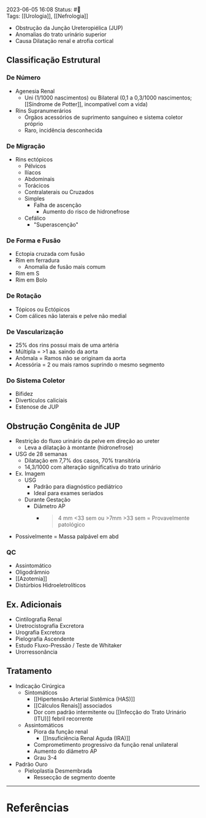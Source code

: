 2023-06-05 16:08
Status: #🌱  
Tags: [[Urologia]], [[Nefrologia]]
<br/>
- Obstrução da Junção Ureteropiélica (JUP)
- Anomalias do trato urinário superior
- Causa Dilatação renal e atrofia cortical
## Classificação Estrutural
### De Número
- Agenesia Renal
	- Uni (1/1000 nascimentos) ou Bilateral (0,1 a 0,3/1000 nascimentos; [[Síndrome de Potter]], incompatível com a vida)
- Rins Supranumerários
	- Órgãos acessórios de suprimento sanguíneo e sistema coletor próprio
	- Raro, incidência desconhecida
### De Migração
- Rins ectópicos
	- Pélvicos
	- Ilíacos
	- Abdominais
	- Torácicos
	- Contralaterais ou Cruzados
	- Simples
		- Falha de ascenção
			- Aumento do risco de hidronefrose
	- Cefálico
		- "Superascenção"
### De Forma e Fusão
- Ectopia cruzada com fusão
- Rim em ferradura
	- Anomalia de fusão mais comum
- Rim em S
- Rim em Bolo
### De Rotação
- Tópicos ou Ectópicos
- Com cálices não laterais e pelve não medial
### De Vascularização
- 25% dos rins possui mais de uma artéria
- Múltipla = >1 aa. saindo da aorta
- Anômala = Ramos não se originam da aorta
- Acessória = 2 ou mais ramos suprindo o mesmo segmento
### Do Sistema Coletor
- Bifidez
- Divertículos caliciais
- Estenose de JUP
## Obstrução Congênita de JUP
- Restrição do fluxo urinário da pelve em direção ao ureter
	- Leva a dilatação à montante (hidronefrose)
- USG de 28 semanas
	- Dilatação em 7,7% dos casos, 70% transitória
	- 14,3/1000 com alteração significativa do trato urinário
- Ex. Imagem
	- USG
		- Padrão para diagnóstico pediátrico
		- Ideal para exames seriados
	- Durante Gestação
		- Diâmetro AP
			- >4 mm <33 sem ou >7mm >33 sem = Provavelmente patológico
- Possivelmente = Massa palpável em abd
### QC
- Assintomático
- Oligodrâmnio
- [[Azotemia]]
- Distúrbios Hidroeletrolíticos
## Ex. Adicionais
- Cintilografia Renal
- Uretrocistografia Excretora
- Urografia Excretora
- Pielografia Ascendente
- Estudo Fluxo-Pressão / Teste de Whitaker
- Urorressonância
## Tratamento
- Indicação Cirúrgica
	- Sintomáticos
		- [[Hipertensão Arterial Sistêmica (HAS)]]
		- [[Cálculos Renais]] associados
		- Dor com padrão intermitente ou [[Infecção do Trato Urinário (ITU)]] febril recorrente
	- Assintomáticos
		- Piora da função renal
			- [[Insuficiência Renal Aguda (IRA)]]
		- Comprometimento progressivo da função renal unilateral
		- Aumento do diâmetro AP
		- Grau 3-4
- Padrão Ouro
	- Pieloplastia Desmembrada
		- Ressecção de segmento doente
____
# Referências

